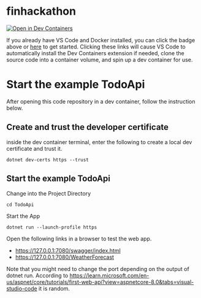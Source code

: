 # finhackathon
[![Open in Dev Containers](https://img.shields.io/static/v1?label=Dev%20Containers&message=Open&color=blue&logo=visualstudiocode)](https://vscode.dev/redirect?url=vscode://ms-vscode-remote.remote-containers/cloneInVolume?url=https://github.com/markozi/finhackathon)

If you already have VS Code and Docker installed, you can click the badge above or [here](https://vscode.dev/redirect?url=vscode://ms-vscode-remote.remote-containers/cloneInVolume?url=https://github.com/markozi/finhackathon) to get started. Clicking these links will cause VS Code to automatically install the Dev Containers extension if needed, clone the source code into a container volume, and spin up a dev container for use.

# Start the example TodoApi
After opening this code repository in a dev container, follow the instruction below.

## Create and trust the developer certificate
inside the dev container terminal, enter the following to create a local dev certificate and trust it.
```
dotnet dev-certs https --trust
```

## Start the example TodoApi
Change into the Project Directory
```
cd TodoApi
```

Start the App
```
dotnet run --launch-profile https
```

Open the following links in a browser to test the web app.
* https://127.0.0.1:7080/swagger/index.html
* https://127.0.0.1:7080/WeatherForecast

Note that you might need to change the port depending on the output of dotnet run. According to https://learn.microsoft.com/en-us/aspnet/core/tutorials/first-web-api?view=aspnetcore-8.0&tabs=visual-studio-code it is random.

